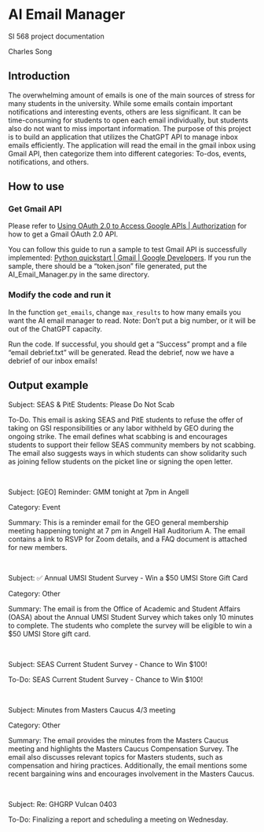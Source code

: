 # AI Email Manager

SI 568 project documentation

Charles Song

## Introduction

The overwhelming amount of emails is one of the main sources of stress for many students in the university. 
While some emails contain important notifications and interesting events, others are less significant. 
It can be time-consuming for students to open each email individually, 
but students also do not want to miss important information. 
The purpose of this project is to build an application that utilizes the ChatGPT API to manage inbox emails efficiently. 
The application will read the email in the gmail inbox using Gmail API, then
categorize them into different categories: To-dos, events, notifications, and others. 

## How to use

### Get Gmail API

Please refer to [Using OAuth 2.0 to Access Google APIs | Authorization](https://developers.google.com/identity/protocols/oauth2) for how to get a Gmail OAuth 2.0 API.

You can follow this guide to run a sample to test Gmail API is successfully implemented: [Python quickstart | Gmail | Google Developers](https://developers.google.com/gmail/api/quickstart/python). 
If you run the sample, there should be a “token.json” file generated, 
put the AI_Email_Manager.py in the same directory.

### Modify the code and run it

In the function `get_emails`, 
change `max_results` to how many emails you want the AI email manager to read. 
Note: Don’t put a big number, or it will be out of the ChatGPT capacity.

Run the code. 
If successful, you should get a “Success” prompt and a file “email debrief.txt” will be generated. 
Read the debrief, now we have a debrief of our inbox emails!


## Output example

Subject: SEAS & PitE Students: Please Do Not Scab

To-Do. This email is asking SEAS and PitE students to refuse the offer of taking on GSI responsibilities or any labor withheld by GEO during the ongoing strike. The email defines what scabbing is and encourages students to support their fellow SEAS community members by not scabbing. The email also suggests ways in which students can show solidarity such as joining fellow students on the picket line or signing the open letter.

&nbsp;

Subject: [GEO] Reminder: GMM tonight at 7pm in Angell

Category: Event

Summary: This is a reminder email for the GEO general membership meeting happening tonight at 7 pm in Angell Hall Auditorium A. The email contains a link to RSVP for Zoom details, and a FAQ document is attached for new members.

&nbsp;

Subject: ✅ Annual UMSI Student Survey - Win a $50 UMSI Store Gift Card

Category: Other

Summary: The email is from the Office of Academic and Student Affairs (OASA) about the Annual UMSI Student Survey which takes only 10 minutes to complete. The students who complete the survey will be eligible to win a $50 UMSI Store gift card.

&nbsp;

Subject: SEAS Current Student Survey - Chance to Win $100!

To-Do: SEAS Current Student Survey - Chance to Win $100!

&nbsp;

Subject: Minutes from Masters Caucus 4/3 meeting

Category: Other

Summary: The email provides the minutes from the Masters Caucus meeting and highlights the Masters Caucus Compensation Survey. The email also discusses relevant topics for Masters students, such as compensation and hiring practices. Additionally, the email mentions some recent bargaining wins and encourages involvement in the Masters Caucus.

&nbsp;

Subject: Re: GHGRP Vulcan 0403

To-Do: Finalizing a report and scheduling a meeting on Wednesday.
